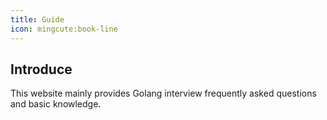 ```yaml
---
title: Guide
icon: mingcute:book-line
---
```


## Introduce

This website mainly provides Golang interview frequently asked questions and basic knowledge.